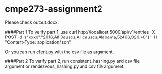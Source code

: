 # cmpe273-assignment2

Please check output.docx.

####Part 1
To verify part 1, use curl http://localhost:5000/api/v1/entries -X POST -d '{"xxxx":"2016,All Causes,All causes,Alabama,52466,920.40"}' -H "Content-Type: application/json"

Or you can run client.py with the csv file as argument.


####Part 2
To verify part 2, run consistent_hashing.py and csv file argument or rendezvous_hashing.py and csv file argument.

